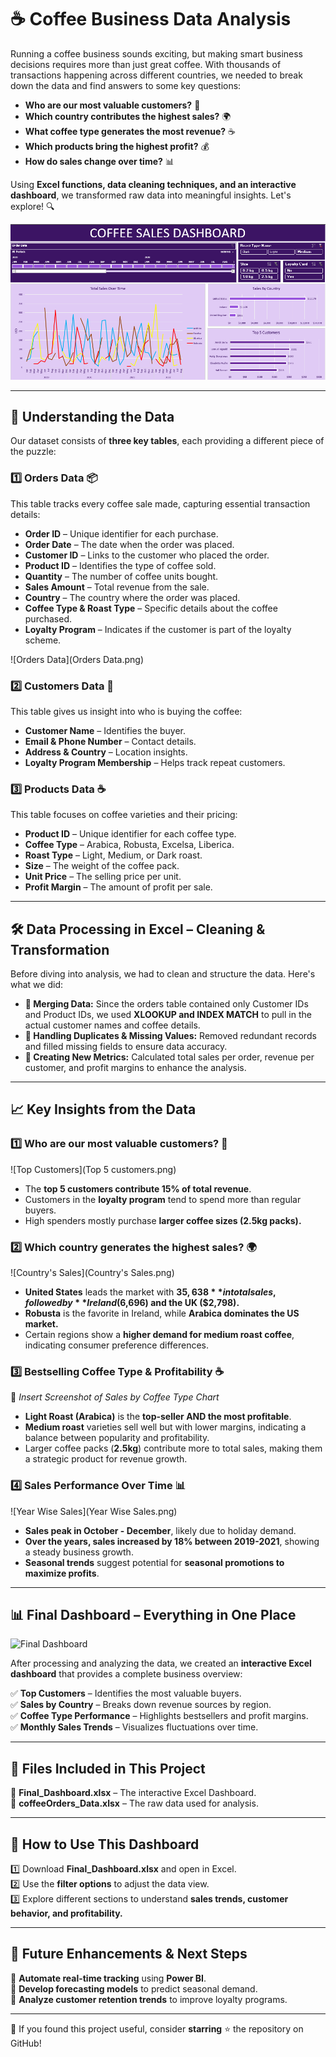 # ☕ Coffee Business Data Analysis

Running a coffee business sounds exciting, but making smart business decisions requires more than just great coffee. With thousands of transactions happening across different countries, we needed to break down the data and find answers to some key questions:

- **Who are our most valuable customers?** 👤  
- **Which country contributes the highest sales?** 🌍  
- **What coffee type generates the most revenue?** ☕  
- **Which products bring the highest profit?** 💰  
- **How do sales change over time?** 📊  

Using **Excel functions, data cleaning techniques, and an interactive dashboard**, we transformed raw data into meaningful insights. Let's explore! 🔍

![Final Dashboard](https://github.com/vedanshibansal/-Coffee-Sales-Analysis---Excel-Dashboard/blob/fa6af5460adfc6082cbc2cd279f8b25781baa093/CoffeeSalessDashboard "CofeeSalesDashboard.png")

---

## 📂 Understanding the Data

Our dataset consists of **three key tables**, each providing a different piece of the puzzle:

### 1️⃣ Orders Data 📦
This table tracks every coffee sale made, capturing essential transaction details:
- **Order ID** – Unique identifier for each purchase.
- **Order Date** – The date when the order was placed.
- **Customer ID** – Links to the customer who placed the order.
- **Product ID** – Identifies the type of coffee sold.
- **Quantity** – The number of coffee units bought.
- **Sales Amount** – Total revenue from the sale.
- **Country** – The country where the order was placed.
- **Coffee Type & Roast Type** – Specific details about the coffee purchased.
- **Loyalty Program** – Indicates if the customer is part of the loyalty scheme.

![Orders Data](Orders Data.png)


### 2️⃣ Customers Data 👥
This table gives us insight into who is buying the coffee:
- **Customer Name** – Identifies the buyer.
- **Email & Phone Number** – Contact details.
- **Address & Country** – Location insights.
- **Loyalty Program Membership** – Helps track repeat customers.

### 3️⃣ Products Data ☕
This table focuses on coffee varieties and their pricing:
- **Product ID** – Unique identifier for each coffee type.
- **Coffee Type** – Arabica, Robusta, Excelsa, Liberica.
- **Roast Type** – Light, Medium, or Dark roast.
- **Size** – The weight of the coffee pack.
- **Unit Price** – The selling price per unit.
- **Profit Margin** – The amount of profit per sale.

---

## 🛠 Data Processing in Excel – Cleaning & Transformation

Before diving into analysis, we had to clean and structure the data. Here's what we did:

- **🔹 Merging Data:** Since the orders table contained only Customer IDs and Product IDs, we used **XLOOKUP and INDEX MATCH** to pull in the actual customer names and coffee details.
- **🔹 Handling Duplicates & Missing Values:** Removed redundant records and filled missing fields to ensure data accuracy.
- **🔹 Creating New Metrics:** Calculated total sales per order, revenue per customer, and profit margins to enhance the analysis.

---

## 📈 Key Insights from the Data

### 1️⃣ Who are our most valuable customers? 👤
![Top Customers](Top 5 customers.png)

- The **top 5 customers contribute 15% of total revenue**.
- Customers in the **loyalty program** tend to spend more than regular buyers.
- High spenders mostly purchase **larger coffee sizes (2.5kg packs).**

### 2️⃣ Which country generates the highest sales? 🌍
![Country's Sales](Country's Sales.png)

- **United States** leads the market with **$35,638** in total sales, followed by **Ireland ($6,696) and the UK ($2,798).**
- **Robusta** is the favorite in Ireland, while **Arabica dominates the US market.**
- Certain regions show a **higher demand for medium roast coffee**, indicating consumer preference differences.

### 3️⃣ Bestselling Coffee Type & Profitability ☕
📌 _Insert Screenshot of Sales by Coffee Type Chart_

- **Light Roast (Arabica)** is the **top-seller AND the most profitable**.
- **Medium roast** varieties sell well but with lower margins, indicating a balance between popularity and profitability.
- Larger coffee packs (**2.5kg**) contribute more to total sales, making them a strategic product for revenue growth.

### 4️⃣ Sales Performance Over Time 📊
![Year Wise Sales](Year Wise Sales.png)

- **Sales peak in October - December**, likely due to holiday demand.
- **Over the years, sales increased by 18% between 2019-2021**, showing a steady business growth.
- **Seasonal trends** suggest potential for **seasonal promotions to maximize profits**.

---

## 📊 Final Dashboard – Everything in One Place
![Final Dashboard](CofeeSalesDashboard.png)

After processing and analyzing the data, we created an **interactive Excel dashboard** that provides a complete business overview:

✅ **Top Customers** – Identifies the most valuable buyers.  
✅ **Sales by Country** – Breaks down revenue sources by region.  
✅ **Coffee Type Performance** – Highlights bestsellers and profit margins.  
✅ **Monthly Sales Trends** – Visualizes fluctuations over time.  

---

## 📂 Files Included in This Project

📁 **Final_Dashboard.xlsx** – The interactive Excel Dashboard.  
📁 **coffeeOrders_Data.xlsx** – The raw data used for analysis.   

---

## 🔧 How to Use This Dashboard

1️⃣ Download **Final_Dashboard.xlsx** and open in Excel.  
2️⃣ Use the **filter options** to adjust the data view.  
3️⃣ Explore different sections to understand **sales trends, customer behavior, and profitability.**  

---

## 🚀 Future Enhancements & Next Steps

📌 **Automate real-time tracking** using **Power BI**.  
📌 **Develop forecasting models** to predict seasonal demand.  
📌 **Analyze customer retention trends** to improve loyalty programs.  

--- 

🌟 If you found this project useful, consider **starring** ⭐ the repository on GitHub!
